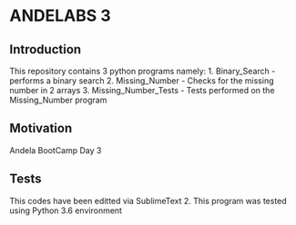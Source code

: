 # ANDELABS 3

## Introduction
This repository contains 3 python programs namely:
	1. Binary_Search - performs a binary search
	2. Missing_Number - Checks for the missing number in 2 arrays
	3. Missing_Number_Tests - Tests performed on the Missing_Number program

## Motivation
Andela BootCamp Day 3

## Tests
This codes have been editted via SublimeText 2.
This program was tested using Python 3.6 environment



